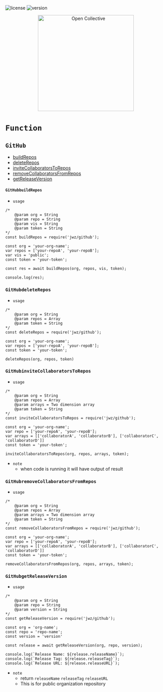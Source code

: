 ![license](https://img.shields.io/badge/license-MIT-blue) ![version](https://img.shields.io/badge/version-1.6.7-blue)
<div align="center">
  <a href="https://opencollective.com/jetsadawijit" target="_blank" rel="noopener noreferrer">
    <img width="300" src="https://opencollective.com/public/images/opencollectivelogo.svg" alt="Open Collective">
  </a>
</div>

# `Function`
## `GitHub`
- [buildRepos](#githubbuildrepos)
- [deleteRepos](#githubdeleterepos)
- [inviteCollaboratorsToRepos](#githubinvitecollaboratorstorepos)
- [removeCollaboratorsFromRepos](#githubremovecollaboratorsfromrepos)
- [getReleaseVersion](#githubgetreleaseversion)
#### `GitHubbuildRepos`
- `usage`
```
/*
    @param org = String
    @param repo = String
    @param vis = String
    @param token = String
*/
const buildRepos = require('jwz/github');

const org = 'your-org-name';
var repos = ['your-repoA', 'your-repoB'];
var vis = 'public';
const token = 'your-token';

const res = await buildRepos(org, repos, vis, token);

console.log(res);
```
### `GitHubdeleteRepos`
- `usage`
```
/*
    @param org = String
    @param repos = Array
    @param token = String
*/
const deleteRepos = require('jwz/github');

const org = 'your-org-name';
var repos = ['your-repoA', 'your-repoB'];
const token = 'your-token';

deleteRepos(org, repos, token)
```
### `GitHubinviteCollaboratorsToRepos`
- `usage`
```
/*
    @param org = String
    @param repos = Array
    @param arrays = Two dimension array
    @param token = String
*/
const inviteCollaboratorsToRepos = require('jwz/github');

const org = 'your-org-name';
var repo = ['your-repoA', 'your-repoB'];
var arrays = [['collaboratorA', 'collaboratorB'], ['collaboratorC', 'collaboratorD']]
const token = 'your-token';

inviteCollaboratorsToRepos(org, repos, arrays, token);
```
- `note`
    - when code is running it will have output of result
### `GitHubremoveCollaboratorsFromRepos`
- `usage`
```
/*
    @param org = String
    @param repos = Array
    @param arrays = Two dimension array
    @param token = String
*/
const removeCollaboratorsFromRepos = require('jwz/github');

const org = 'your-org-name';
var repo = ['your-repoA', 'your-repoB'];
var arrays = [['collaboratorA', 'collaboratorB'], ['collaboratorC', 'collaboratorD']]
const token = 'your-token';

removeCollaboratorsFromRepos(org, repos, arrays, token);
```
### `GitHubgetReleaseVersion`
- `usage`
```
/* 
    @param org = String
    @param repo = String
    @param version = String
*/
const getReleaseVersion = require('jwz/github');

const org = 'org-name';
const repo = 'repo-name';
const version = 'version'

const release = await getReleaseVersion(org, repo, version);

console.log(`Release Name: ${release.releaseName}`);
console.log(`Release Tag: ${release.releaseTag}`);
console.log(`Release URL: ${release.releaseURL}`);
```
- `note`
    - return `releaseName` `releaseTag` `releaseURL`
    - This is for public organization repository
